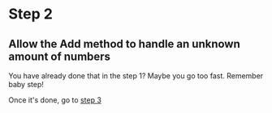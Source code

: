 # Step 2

## Allow the Add method to handle an unknown amount of numbers

You have already done that in the step 1? Maybe you go too fast. Remember baby step!

Once it's done, go to [step 3](step3.md)
